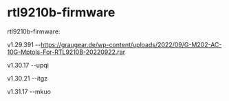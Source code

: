 # rtl9210b-firmware
rtl9210b-firmware:

v1.29.391   --https://graugear.de/wp-content/uploads/2022/09/G-M202-AC-10G-Mptols-For-RTL9210B-20220922.rar

v1.30.17    --upqi

v1.30.21    --itgz

v1.31.17    --mkuo
